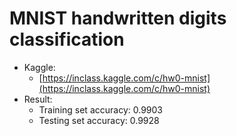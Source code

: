 # MNIST handwritten digits classification
- Kaggle:
	- [https://inclass.kaggle.com/c/hw0-mnist](https://inclass.kaggle.com/c/hw0-mnist)
- Result:
	- Training set accuracy: 0.9903
	- Testing set accuracy: 0.9928
